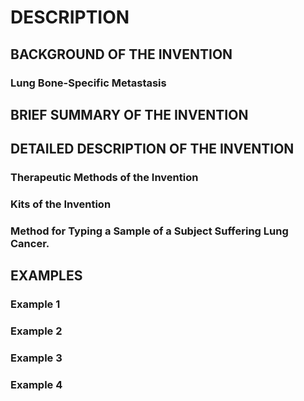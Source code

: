 # DESCRIPTION

## BACKGROUND OF THE INVENTION

### Lung Bone-Specific Metastasis

## BRIEF SUMMARY OF THE INVENTION

## DETAILED DESCRIPTION OF THE INVENTION

### Therapeutic Methods of the Invention

### Kits of the Invention

### Method for Typing a Sample of a Subject Suffering Lung Cancer.

## EXAMPLES

### Example 1

### Example 2

### Example 3

### Example 4

